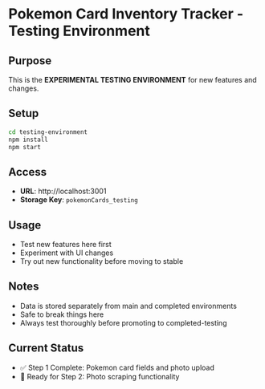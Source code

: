 # Pokemon Card Inventory Tracker - Testing Environment

## Purpose
This is the **EXPERIMENTAL TESTING ENVIRONMENT** for new features and changes.

## Setup
```bash
cd testing-environment
npm install
npm start
```

## Access
- **URL**: http://localhost:3001
- **Storage Key**: `pokemonCards_testing`

## Usage
- Test new features here first
- Experiment with UI changes
- Try out new functionality before moving to stable

## Notes
- Data is stored separately from main and completed environments
- Safe to break things here
- Always test thoroughly before promoting to completed-testing

## Current Status
- ✅ Step 1 Complete: Pokemon card fields and photo upload
- 🔄 Ready for Step 2: Photo scraping functionality
